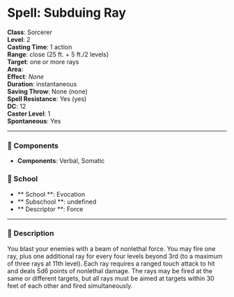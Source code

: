 
# Spell: Subduing Ray
**Class**: Sorcerer  
**Level**: 2  
**Casting Time**: 1 action  
**Range**: close (25 ft. + 5 ft./2 levels)  
**Target**: one or more rays  
**Area**:   
**Effect**: _None_  
**Duration**: instantaneous  
**Saving Throw**: None (none)  
**Spell Resistance**: Yes (yes)  
**DC**: 12  
**Caster Level**: 1  
**Spontaneous**: Yes

---

### 🔮 Components
- **Components**: Verbal, Somatic

### 🏫 School
- ** School **: Evocation
- ** Subschool **: undefined
- ** Descriptor **: Force
---

### 📜 Description
You blast your enemies with a beam of nonlethal force. You may fire one ray, plus one additional ray for every four levels beyond 3rd (to a maximum of three rays at 11th level). Each ray requires a ranged touch attack to hit and deals 5d6 points of nonlethal damage. The rays may be fired at the same or different targets, but all rays must be aimed at targets within 30 feet of each other and fired simultaneously.
